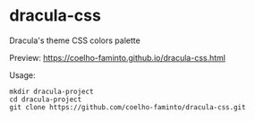 # dracula-css

Dracula's theme CSS colors palette

Preview: https://coelho-faminto.github.io/dracula-css.html

Usage:
  ```
  mkdir dracula-project
  cd dracula-project
  git clone https://github.com/coelho-faminto/dracula-css.git
  ```
